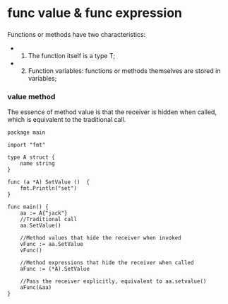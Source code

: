 # func value & func expression

###
Functions or methods have two characteristics:
* 1. The function itself is a type T;
* 2. Function variables: functions or methods themselves are stored in variables;

### value method
The essence of method value is that the receiver is hidden when called, which is equivalent to the traditional call.

```
package main

import "fmt"

type A struct {
    name string
}

func (a *A) SetValue ()  {
    fmt.Println("set")
}

func main() {
    aa := A{"jack"}
    //Traditional call
    aa.SetValue()

    //Method values that hide the receiver when invoked
    vFunc := aa.SetValue
    vFunc()
	
    //Method expressions that hide the receiver when called
    aFunc := (*A).SetValue

    //Pass the receiver explicitly, equivalent to aa.setvalue()
    aFunc(&aa)
}

```